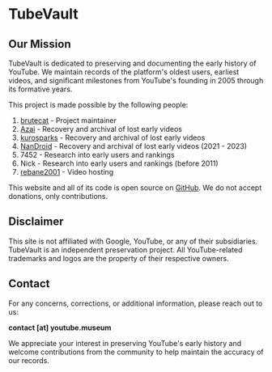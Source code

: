 # TubeVault

## Our Mission

TubeVault is dedicated to preserving and documenting the early history of YouTube. We maintain records of the platform's oldest users, earliest videos, and significant milestones from YouTube's founding in 2005 through its formative years.

This project is made possible by the following people:

1. [brutecat](https://brutecat.com) - Project maintainer
2. [Azai](https://www.youtube.com/channel/UCTV31jYJsExLOFAKe0KfD4g) - Recovery and archival of lost early videos
3. [kurosparks](https://www.youtube.com/channel/UCFqbdEPF8ssfsOHk50oieuw) - Recovery and archival of lost early videos
4. [NanDroid](https://www.youtube.com/channel/UCoI1SGzNp7t88uZ-Qyi3YQA) - Recovery and archival of lost early videos (2021 - 2023)
5. 7452 - Research into early users and rankings
6. Nick - Research into early users and rankings (before 2011)
7. [rebane2001](https://lyra.horse) - Video hosting

This website and all of its code is open source on [GitHub](https://github.com/ddd/tubevault). We do not accept donations, only contributions.

## Disclaimer

This site is not affiliated with Google, YouTube, or any of their subsidiaries. TubeVault is an independent preservation project. All YouTube-related trademarks and logos are the property of their respective owners.

## Contact

For any concerns, corrections, or additional information, please reach out to us:

**contact [at] youtube.museum**

We appreciate your interest in preserving YouTube's early history and welcome contributions from the community to help maintain the accuracy of our records.